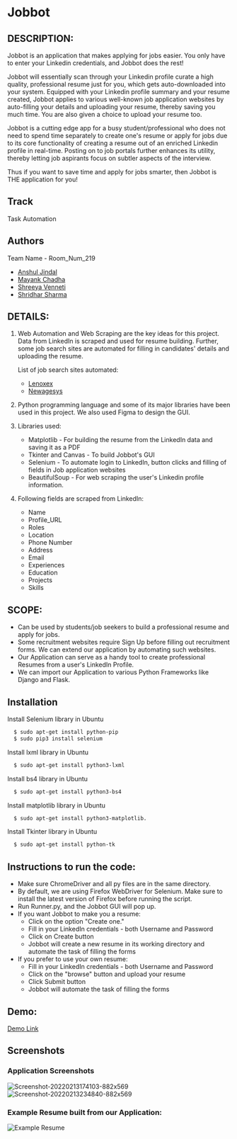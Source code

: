 # Jobbot

## DESCRIPTION:

Jobbot is an application that makes applying for jobs easier. You only have to enter your Linkedin credentials, and Jobbot does the rest!

Jobbot will essentially scan through your Linkedin profile curate a high quality, professional resume just for you, which gets auto-downloaded into your system. Equipped with your Linkedin profile summary and your resume created, Jobbot applies to various well-known job application websites by auto-filling your details and uploading your resume, thereby saving you much time. You are also given a choice to upload your resume too. 

Jobbot is a cutting edge app for a busy student/professional who does not need to spend time separately to create one's resume or apply for jobs due to its core functionality of creating a resume out of an enriched Linkedin profile in real-time. Posting on to job portals further enhances its utility, thereby letting job aspirants focus on subtler aspects of the interview.

Thus if you want to save time and apply for jobs smarter, then Jobbot is THE application for you!

## Track
Task Automation

## Authors
Team Name - Room_Num_219
- [Anshul Jindal](https://github.com/anshul-iiitb16)
- [Mayank Chadha](https://github.com/mayankchadha16)
- [Shreeya Venneti](https://github.com/ShreeyaVenneti)
- [Shridhar Sharma](https://github.com/Shridhar2602)

## DETAILS:

1. Web Automation and Web Scraping are the key ideas for this project. Data from LinkedIn is scraped and used for resume building. Further, some job search sites are automated for filling in candidates' details and uploading the resume.

	List of job search sites automated:
	- [Lenoxex](https://lenoxexsearch.com/submit-resume/)
	- [Newagesys](https://www.newagesys.com/submit_resume.php)


2. Python programming language and some of its major libraries have been used in this project. We also used Figma to design the GUI.


3. Libraries used:
	- Matplotlib - For building the resume from the LinkedIn data and saving it as a PDF
	- Tkinter and Canvas - To build Jobbot's GUI
	- Selenium - To automate login to LinkedIn, button clicks and filling of fields in Job application websites
	- BeautifulSoup - For web scraping the user's Linkedin profile information.

 
4. Following fields are scraped from LinkedIn:
	- Name
	- Profile_URL
	- Roles
	- Location
	- Phone Number
	- Address
	- Email
	- Experiences
	- Education
	- Projects
	- Skills				

## SCOPE:

- Can be used by students/job seekers to build a professional resume and apply for jobs.
- Some recruitment websites require Sign Up before filling out recruitment forms. We can extend our application by automating such websites.
- Our Application can serve as a handy tool to create professional Resumes from a user's LinkedIn Profile.
- We can import our Application to various Python Frameworks like Django and Flask.

## Installation

Install Selenium library in Ubuntu

```bash
  $ sudo apt-get install python-pip
  $ sudo pip3 install selenium
```

Install lxml library in Ubuntu

```bash
  $ sudo apt-get install python3-lxml
```

Install bs4 library in Ubuntu
```bash
  $ sudo apt-get install python3-bs4
```

Install matplotlib library in Ubuntu
```bash
  $ sudo apt-get install python3-matplotlib.
```

Install Tkinter library in Ubuntu
```bash
  $ sudo apt-get install python-tk
```

## Instructions to run the code:

- Make sure ChromeDriver and all py files are in the same directory.
- By default, we are using Firefox WebDriver for Selenium. Make sure to install the latest version of Firefox before running the script.
- Run Runner.py, and the Jobbot GUI will pop up.
- If you want Jobbot to make you a resume:
	- Click on the option "Create one."
	- Fill in your LinkedIn credentials - both Username and Password
	- Click on Create button
	- Jobbot will create a new resume in its working directory and automate the task of filling the forms
- If you prefer to use your own resume:
	- Fill in your LinkedIn credentials - both Username and Password
	- Click on the "browse" button and upload your resume
	- Click Submit button
	- Jobbot will automate the task of filling the forms

## Demo:
[Demo Link](https://www.youtube.com/watch?v=ex9cSTfpsSQ)

## Screenshots
### Application Screenshots
![Screenshot-20220213174103-882x569](https://user-images.githubusercontent.com/63835433/153769026-02b65746-3177-4331-b95e-12f6d7b1582e.png)
![Screenshot-20220213234840-882x569](https://user-images.githubusercontent.com/63835433/153769028-dd0257ef-335d-4c64-9cb3-5d13c325d371.png)
### Example Resume built from our Application:
![Example Resume](https://user-images.githubusercontent.com/63835433/153753018-458df3c3-8db1-4398-a7d2-e8240cf8b97b.png)
